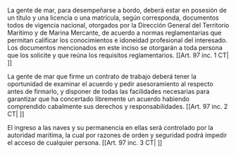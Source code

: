 La gente de mar, para desempeñarse a bordo, deberá estar en posesión de un título y una licencia o una matrícula, según corresponda, documentos todos de vigencia nacional, otorgados por la Dirección General del Territorio Marítimo y de Marina Mercante, de acuerdo a normas reglamentarias que permitan calificar los conocimientos e idoneidad profesional del interesado. Los documentos mencionados en este inciso se otorgarán a toda persona que los solicite y que reúna los requisitos reglamentarios. [[Art. 97 inc. 1 CT| ]]

La gente de mar que firme un contrato de trabajo deberá tener la oportunidad de examinar el acuerdo y pedir asesoramiento al respecto antes de firmarlo, y disponer de todas las facilidades necesarias para garantizar que ha concertado libremente un acuerdo habiendo comprendido cabalmente sus derechos y responsabilidades. [[Art. 97 inc. 2 CT| ]]

El ingreso a las naves y su permanencia en ellas será controlado por la autoridad marítima, la cual por razones de orden y seguridad podrá impedir el acceso de cualquier persona. [[Art. 97 inc. 3 CT| ]]
